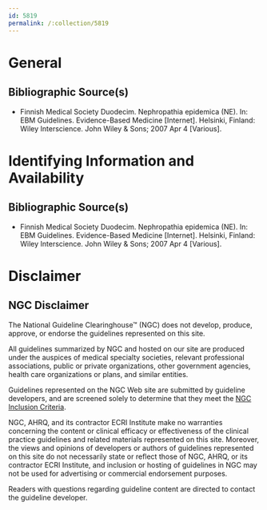 ```yaml
---
id: 5819
permalink: /:collection/5819
---
```


# General

## Bibliographic Source(s)

- Finnish Medical Society Duodecim. Nephropathia epidemica (NE). In: EBM Guidelines. Evidence-Based Medicine [Internet]. Helsinki, Finland: Wiley Interscience. John Wiley & Sons; 2007 Apr 4 [Various].

# Identifying Information and Availability

## Bibliographic Source(s)

- Finnish Medical Society Duodecim. Nephropathia epidemica (NE). In: EBM Guidelines. Evidence-Based Medicine [Internet]. Helsinki, Finland: Wiley Interscience. John Wiley & Sons; 2007 Apr 4 [Various].

# Disclaimer

## NGC Disclaimer

The National Guideline Clearinghouse™ (NGC) does not develop, produce, approve, or endorse the guidelines represented on this site.

All guidelines summarized by NGC and hosted on our site are produced under the auspices of medical specialty societies, relevant professional associations, public or private organizations, other government agencies, health care organizations or plans, and similar entities.

Guidelines represented on the NGC Web site are submitted by guideline developers, and are screened solely to determine that they meet the [NGC Inclusion Criteria](/help-and-about/summaries/inclusion-criteria).

NGC, AHRQ, and its contractor ECRI Institute make no warranties concerning the content or clinical efficacy or effectiveness of the clinical practice guidelines and related materials represented on this site. Moreover, the views and opinions of developers or authors of guidelines represented on this site do not necessarily state or reflect those of NGC, AHRQ, or its contractor ECRI Institute, and inclusion or hosting of guidelines in NGC may not be used for advertising or commercial endorsement purposes.

Readers with questions regarding guideline content are directed to contact the guideline developer.


